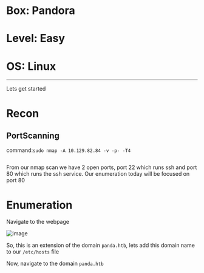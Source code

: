 # Box: Pandora
# Level: Easy
# OS: Linux
<hr>

Lets get started 

# Recon

## PortScanning

command:```sudo nmap -A 10.129.82.84 -v -p- -T4```

```
```
From our nmap scan we have 2 open ports, port 22 which runs ssh and port 80 which runs the ssh service. Our enumeration today will be focused on port 80



# Enumeration

Navigate to the webpage

![image](https://github.com/BlackAnon22/BlackAnon22.github.io/assets/67879936/c905f057-10eb-493a-a56a-3b8a642bae9f)

So, this is an extension of the domain ```panda.htb```, lets add this domain name to our ```/etc/hosts``` file

Now, navigate to the domain ```panda.htb```

